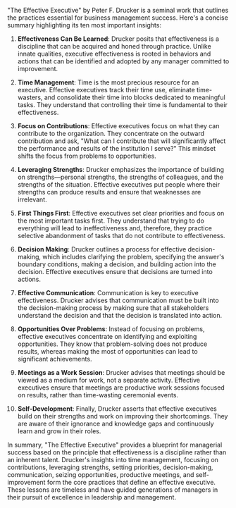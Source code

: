 "The Effective Executive" by Peter F. Drucker is a seminal work that outlines the practices essential for business management success. Here's a concise summary highlighting its ten most important insights:

1. **Effectiveness Can Be Learned**: Drucker posits that effectiveness is a discipline that can be acquired and honed through practice. Unlike innate qualities, executive effectiveness is rooted in behaviors and actions that can be identified and adopted by any manager committed to improvement.

2. **Time Management**: Time is the most precious resource for an executive. Effective executives track their time use, eliminate time-wasters, and consolidate their time into blocks dedicated to meaningful tasks. They understand that controlling their time is fundamental to their effectiveness.

3. **Focus on Contributions**: Effective executives focus on what they can contribute to the organization. They concentrate on the outward contribution and ask, "What can I contribute that will significantly affect the performance and results of the institution I serve?" This mindset shifts the focus from problems to opportunities.

4. **Leveraging Strengths**: Drucker emphasizes the importance of building on strengths—personal strengths, the strengths of colleagues, and the strengths of the situation. Effective executives put people where their strengths can produce results and ensure that weaknesses are irrelevant.

5. **First Things First**: Effective executives set clear priorities and focus on the most important tasks first. They understand that trying to do everything will lead to ineffectiveness and, therefore, they practice selective abandonment of tasks that do not contribute to effectiveness.

6. **Decision Making**: Drucker outlines a process for effective decision-making, which includes clarifying the problem, specifying the answer's boundary conditions, making a decision, and building action into the decision. Effective executives ensure that decisions are turned into actions.

7. **Effective Communication**: Communication is key to executive effectiveness. Drucker advises that communication must be built into the decision-making process by making sure that all stakeholders understand the decision and that the decision is translated into action.

8. **Opportunities Over Problems**: Instead of focusing on problems, effective executives concentrate on identifying and exploiting opportunities. They know that problem-solving does not produce results, whereas making the most of opportunities can lead to significant achievements.

9. **Meetings as a Work Session**: Drucker advises that meetings should be viewed as a medium for work, not a separate activity. Effective executives ensure that meetings are productive work sessions focused on results, rather than time-wasting ceremonial events.

10. **Self-Development**: Finally, Drucker asserts that effective executives build on their strengths and work on improving their shortcomings. They are aware of their ignorance and knowledge gaps and continuously learn and grow in their roles.

In summary, "The Effective Executive" provides a blueprint for managerial success based on the principle that effectiveness is a discipline rather than an inherent talent. Drucker's insights into time management, focusing on contributions, leveraging strengths, setting priorities, decision-making, communication, seizing opportunities, productive meetings, and self-improvement form the core practices that define an effective executive. These lessons are timeless and have guided generations of managers in their pursuit of excellence in leadership and management.